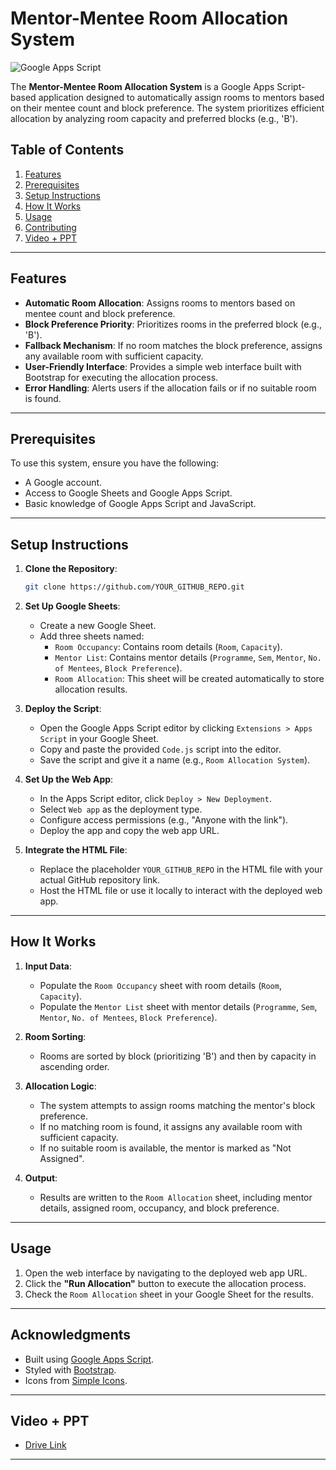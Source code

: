 # Mentor-Mentee Room Allocation System

![Google Apps Script](https://img.shields.io/badge/Google%20Apps%20Script-Supported-green)

The **Mentor-Mentee Room Allocation System** is a Google Apps Script-based application designed to automatically assign rooms to mentors based on their mentee count and block preference. The system prioritizes efficient allocation by analyzing room capacity and preferred blocks (e.g., 'B').

## Table of Contents
1. [Features](#features)
2. [Prerequisites](#prerequisites)
3. [Setup Instructions](#setup-instructions)
4. [How It Works](#how-it-works)
5. [Usage](#usage)
6. [Contributing](#contributing)
7. [Video + PPT](#video--ppt)

---

## Features

- **Automatic Room Allocation**: Assigns rooms to mentors based on mentee count and block preference.
- **Block Preference Priority**: Prioritizes rooms in the preferred block (e.g., 'B').
- **Fallback Mechanism**: If no room matches the block preference, assigns any available room with sufficient capacity.
- **User-Friendly Interface**: Provides a simple web interface built with Bootstrap for executing the allocation process.
- **Error Handling**: Alerts users if the allocation fails or if no suitable room is found.

---

## Prerequisites

To use this system, ensure you have the following:

- A Google account.
- Access to Google Sheets and Google Apps Script.
- Basic knowledge of Google Apps Script and JavaScript.

---

## Setup Instructions

1. **Clone the Repository**:
   ```bash
   git clone https://github.com/YOUR_GITHUB_REPO.git
   ```

2. **Set Up Google Sheets**:
   - Create a new Google Sheet.
   - Add three sheets named:
     - `Room Occupancy`: Contains room details (`Room`, `Capacity`).
     - `Mentor List`: Contains mentor details (`Programme`, `Sem`, `Mentor`, `No. of Mentees`, `Block Preference`).
     - `Room Allocation`: This sheet will be created automatically to store allocation results.

3. **Deploy the Script**:
   - Open the Google Apps Script editor by clicking `Extensions > Apps Script` in your Google Sheet.
   - Copy and paste the provided `Code.js` script into the editor.
   - Save the script and give it a name (e.g., `Room Allocation System`).

4. **Set Up the Web App**:
   - In the Apps Script editor, click `Deploy > New Deployment`.
   - Select `Web app` as the deployment type.
   - Configure access permissions (e.g., "Anyone with the link").
   - Deploy the app and copy the web app URL.

5. **Integrate the HTML File**:
   - Replace the placeholder `YOUR_GITHUB_REPO` in the HTML file with your actual GitHub repository link.
   - Host the HTML file or use it locally to interact with the deployed web app.

---

## How It Works

1. **Input Data**:
   - Populate the `Room Occupancy` sheet with room details (`Room`, `Capacity`).
   - Populate the `Mentor List` sheet with mentor details (`Programme`, `Sem`, `Mentor`, `No. of Mentees`, `Block Preference`).

2. **Room Sorting**:
   - Rooms are sorted by block (prioritizing 'B') and then by capacity in ascending order.

3. **Allocation Logic**:
   - The system attempts to assign rooms matching the mentor's block preference.
   - If no matching room is found, it assigns any available room with sufficient capacity.
   - If no suitable room is available, the mentor is marked as "Not Assigned".

4. **Output**:
   - Results are written to the `Room Allocation` sheet, including mentor details, assigned room, occupancy, and block preference.

---

## Usage

1. Open the web interface by navigating to the deployed web app URL.
2. Click the **"Run Allocation"** button to execute the allocation process.
3. Check the `Room Allocation` sheet in your Google Sheet for the results.

---

## Acknowledgments

- Built using [Google Apps Script](https://developers.google.com/apps-script).
- Styled with [Bootstrap](https://getbootstrap.com/).
- Icons from [Simple Icons](https://simpleicons.org/).

---

## Video + PPT

- [Drive Link](https://drive.google.com/drive/folders/1uzXBo-1kVqSZtjJ4ImZ8Q6K9XLX-u_3x?usp=sharing)
---
